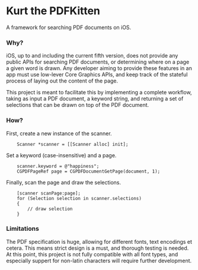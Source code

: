 # Kurt the PDFKitten

A framework for searching PDF documents on iOS.

### Why?

iOS, up to and including the current fifth version, does not provide any public APIs for searching PDF documents, or determining where on a page a given word is drawn. Any developer aiming to provide these features in an app must use low-lever Core Graphics APIs, and keep track of the stateful process of laying out the content of the page.

This project is meant to facilitate this by implementing a complete workflow, taking as input a PDF document, a keyword string, and returning a set of selections that can be drawn on top of the PDF document.

### How?

First, create a new instance of the scanner.

```
	Scanner *scanner = [[Scanner alloc] init];
```

Set a keyword (case-insensitive) and a page.

```
	scanner.keyword = @"happiness";
	CGPDFPageRef page = CGPDFDocumentGetPage(document, 1);
```

Finally, scan the page and draw the selections.

```
	[scanner scanPage:page];
	for (Selection selection in scanner.selections)
	{
		// draw selection
	}
```

### Limitations

The PDF specification is huge, allowing for different fonts, text encodings et cetera. This means strict design is a must, and thorough testing is needed. At this point, this project is not fully compatible with all font types, and especially suppert for non-latin characters will require further development.
